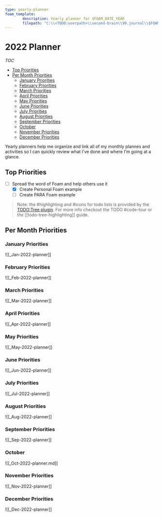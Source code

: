 ```yaml
---
type: yearly-planner
foam_template:
		description: Yearly planner for $FOAM_DATE_YEAR
		filepath: "C:\\<TODO:userpath>\\second-brain\\99.journal\\$FOAM_DATE_YEAR\\_$FOAM_DATE_YEAR-planner.md"
---
```

# 2022 Planner

*TOC*
- [Top Priorities](#top-priorities)
- [Per Month Priorities](#per-month-priorities)
  - [January Priorities](#january-priorities)
  - [February Priorities](#february-priorities)
  - [March Priorities](#march-priorities)
  - [April Priorities](#april-priorities)
  - [May Priorities](#may-priorities)
  - [June Priorities](#june-priorities)
  - [July Priorities](#july-priorities)
  - [August Priorities](#august-priorities)
  - [September Priorities](#september-priorities)
  - [October](#october)
  - [November Priorities](#november-priorities)
  - [December Priorities](#december-priorities)

Yearly planners help me organize and link all of my monthly plannes and activities so I can quickly review what I've done and where I'm going at a glance.

## Top Priorities

- [ ] Spread the word of Foam and help others use it
  - [x] Create Personal Foam example
  - [ ] Create PARA Foam example

> Note: the #highlighting and #icons for todo lists is provided by the [TODO:Tree plugin](https://marketplace.visualstudio.com/items?itemName=Gruntfuggly.todo-tree). For more info checkout the TODO #code-tour or the [[todo-tree-highlighting]] guide.

## Per Month Priorities

### January Priorities

![[_Jan-2022-planner]]

### February Priorities

![[_Feb-2022-planner]]

### March Priorities

![[_Mar-2022-planner]]

### April Priorities

![[_Apr-2022-planner]]

### May Priorities

![[_May-2022-planner]]

### June Priorities

![[_Jun-2022-planner]]

### July Priorities

![[_Jul-2022-planner]]

### August Priorities

![[_Aug-2022-planner]]

### September Priorities

![[_Sep-2022-planner]]

### October

![[_Oct-2022-planner.md]]

### November Priorities

![[_Nov-2022-planner]]

### December Priorities

![[_Dec-2022-planner]]

